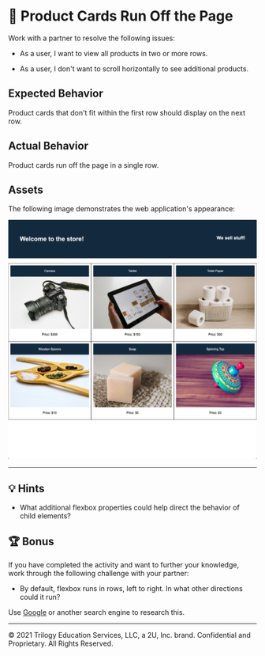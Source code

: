 # 🐛 Product Cards Run Off the Page

Work with a partner to resolve the following issues:

* As a user, I want to view all products in two or more rows.

* As a user, I don't want to scroll horizontally to see additional products.

## Expected Behavior

  Product cards that don't fit within the first row should display on the next row.

## Actual Behavior

Product cards run off the page in a single row.

## Assets     

The following image demonstrates the web application's appearance:

![On an online store's webpage, products are spread over two stacked rows of three cards each.](./Images/01-product-grid.png)

---

## 💡 Hints

* What additional flexbox properties could help direct the behavior of child elements?

## 🏆 Bonus

If you have completed the activity and want to further your knowledge, work through the following challenge with your partner:

* By default, flexbox runs in rows, left to right. In what other directions could it run?

Use [Google](https://www.google.com) or another search engine to research this.

---
© 2021 Trilogy Education Services, LLC, a 2U, Inc. brand. Confidential and Proprietary. All Rights Reserved.